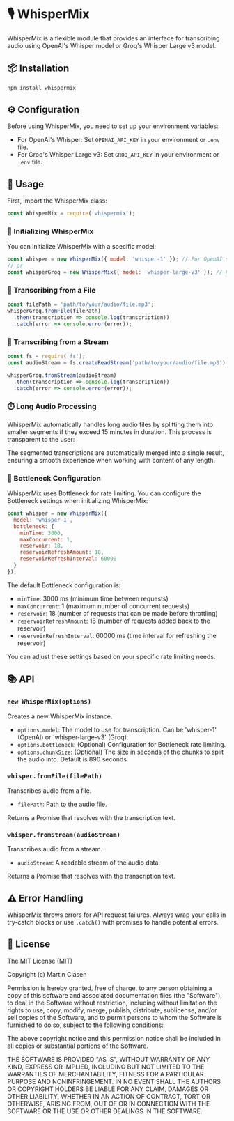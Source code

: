 # 🎙️ WhisperMix

WhisperMix is a flexible module that provides an interface for transcribing audio using OpenAI's Whisper model or Groq's Whisper Large v3 model.

## 📦 Installation

```bash
npm install whispermix
```

## ⚙️ Configuration

Before using WhisperMix, you need to set up your environment variables:

- For OpenAI's Whisper: Set `OPENAI_API_KEY` in your environment or `.env` file.
- For Groq's Whisper Large v3: Set `GROQ_API_KEY` in your environment or `.env` file.

## 🚀 Usage

First, import the WhisperMix class:

```javascript
const WhisperMix = require('whispermix');
```

### 🔧 Initializing WhisperMix

You can initialize WhisperMix with a specific model:

```javascript
const whisper = new WhisperMix({ model: 'whisper-1' }); // For OpenAI's Whisper
// or
const whisperGroq = new WhisperMix({ model: 'whisper-large-v3' }); // For Groq's Whisper Large v3
```

### 📄 Transcribing from a File

```javascript
const filePath = 'path/to/your/audio/file.mp3';
whisperGroq.fromFile(filePath)
  .then(transcription => console.log(transcription))
  .catch(error => console.error(error));
```

### 🌊 Transcribing from a Stream

```javascript
const fs = require('fs');
const audioStream = fs.createReadStream('path/to/your/audio/file.mp3');

whisperGroq.fromStream(audioStream)
  .then(transcription => console.log(transcription))
  .catch(error => console.error(error));
```

### ⏱️ Long Audio Processing

WhisperMix automatically handles long audio files by splitting them into smaller segments if they exceed 15 minutes in duration. This process is transparent to the user:

The segmented transcriptions are automatically merged into a single result, ensuring a smooth experience when working with content of any length.

### 🚦 Bottleneck Configuration

WhisperMix uses Bottleneck for rate limiting. You can configure the Bottleneck settings when initializing WhisperMix:

```javascript
const whisper = new WhisperMix({
  model: 'whisper-1',
  bottleneck: {
    minTime: 3000,
    maxConcurrent: 1,
    reservoir: 18,
    reservoirRefreshAmount: 18,
    reservoirRefreshInterval: 60000
  }
});
```

The default Bottleneck configuration is:

- `minTime`: 3000 ms (minimum time between requests)
- `maxConcurrent`: 1 (maximum number of concurrent requests)
- `reservoir`: 18 (number of requests that can be made before throttling)
- `reservoirRefreshAmount`: 18 (number of requests added back to the reservoir)
- `reservoirRefreshInterval`: 60000 ms (time interval for refreshing the reservoir)

You can adjust these settings based on your specific rate limiting needs.

## 📚 API

### `new WhisperMix(options)`

Creates a new WhisperMix instance.

- `options.model`: The model to use for transcription. Can be 'whisper-1' (OpenAI) or 'whisper-large-v3' (Groq).
- `options.bottleneck`: (Optional) Configuration for Bottleneck rate limiting.
- `options.chunkSize`: (Optional) The size in seconds of the chunks to split the audio into. Default is 890 seconds.
### `whisper.fromFile(filePath)`

Transcribes audio from a file.

- `filePath`: Path to the audio file.

Returns a Promise that resolves with the transcription text.

### `whisper.fromStream(audioStream)`

Transcribes audio from a stream.

- `audioStream`: A readable stream of the audio data.

Returns a Promise that resolves with the transcription text.

## ⚠️ Error Handling

WhisperMix throws errors for API request failures. Always wrap your calls in try-catch blocks or use `.catch()` with promises to handle potential errors.

## 📄 License

The MIT License (MIT)

Copyright (c) Martin Clasen

Permission is hereby granted, free of charge, to any person obtaining a copy of this software and associated documentation files (the "Software"), to deal in the Software without restriction, including without limitation the rights to use, copy, modify, merge, publish, distribute, sublicense, and/or sell copies of the Software, and to permit persons to whom the Software is furnished to do so, subject to the following conditions:

The above copyright notice and this permission notice shall be included in all copies or substantial portions of the Software.

THE SOFTWARE IS PROVIDED "AS IS", WITHOUT WARRANTY OF ANY KIND, EXPRESS OR IMPLIED, INCLUDING BUT NOT LIMITED TO THE WARRANTIES OF MERCHANTABILITY, FITNESS FOR A PARTICULAR PURPOSE AND NONINFRINGEMENT. IN NO EVENT SHALL THE AUTHORS OR COPYRIGHT HOLDERS BE LIABLE FOR ANY CLAIM, DAMAGES OR OTHER LIABILITY, WHETHER IN AN ACTION OF CONTRACT, TORT OR OTHERWISE, ARISING FROM, OUT OF OR IN CONNECTION WITH THE SOFTWARE OR THE USE OR OTHER DEALINGS IN THE SOFTWARE.